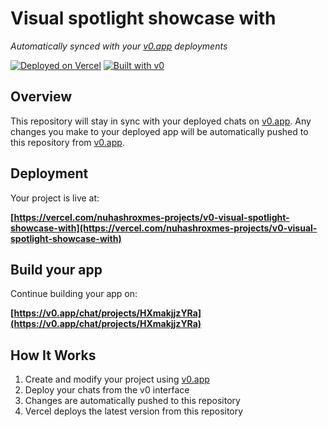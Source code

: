 # Visual spotlight showcase with 

*Automatically synced with your [v0.app](https://v0.app) deployments*

[![Deployed on Vercel](https://img.shields.io/badge/Deployed%20on-Vercel-black?style=for-the-badge&logo=vercel)](https://vercel.com/nuhashroxmes-projects/v0-visual-spotlight-showcase-with)
[![Built with v0](https://img.shields.io/badge/Built%20with-v0.app-black?style=for-the-badge)](https://v0.app/chat/projects/HXmakjjzYRa)

## Overview

This repository will stay in sync with your deployed chats on [v0.app](https://v0.app).
Any changes you make to your deployed app will be automatically pushed to this repository from [v0.app](https://v0.app).

## Deployment

Your project is live at:

**[https://vercel.com/nuhashroxmes-projects/v0-visual-spotlight-showcase-with](https://vercel.com/nuhashroxmes-projects/v0-visual-spotlight-showcase-with)**

## Build your app

Continue building your app on:

**[https://v0.app/chat/projects/HXmakjjzYRa](https://v0.app/chat/projects/HXmakjjzYRa)**

## How It Works

1. Create and modify your project using [v0.app](https://v0.app)
2. Deploy your chats from the v0 interface
3. Changes are automatically pushed to this repository
4. Vercel deploys the latest version from this repository